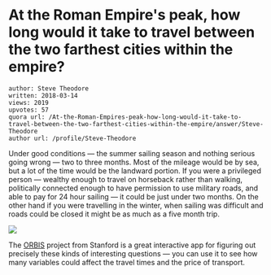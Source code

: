 # At the Roman Empire's peak, how long would it take to travel between the two farthest cities within the empire?

	author: Steve Theodore
	written: 2018-03-14
	views: 2019
	upvotes: 57
	quora url: /At-the-Roman-Empires-peak-how-long-would-it-take-to-travel-between-the-two-farthest-cities-within-the-empire/answer/Steve-Theodore
	author url: /profile/Steve-Theodore


Under good conditions — the summer sailing season and nothing serious going wrong — two to three months. Most of the mileage would be by sea, but a lot of the time would be the landward portion. If you were a privileged person — wealthy enough to travel on horseback rather than walking, politically connected enough to have permission to use military roads, and able to pay for 24 hour sailing — it could be just under two months. On the other hand if you were travelling in the winter, when sailing was difficult and roads could be closed it might be as much as a five month trip.

![](https://qph.fs.quoracdn.net/main-qimg-66f3124877c9d5a73cb255e07645aecc)

The [ORBIS](http://orbis.stanford.edu/orbis2012/#) project from Stanford is a great interactive app for figuring out precisely these kinds of interesting questions — you can use it to see how many variables could affect the travel times and the price of transport.


